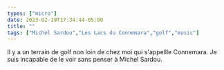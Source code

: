 ```yaml
---
types: ["micro"]
date: 2023-02-19T17:34:44-05:00
title: ""
tags: ["Michel Sardou","Les Lacs du Connemara","golf","music"]
---
```

Il y a un terrain de golf non loin de chez moi qui s'appellle Connemara. Je suis incapable de le voir sans penser à Michel Sardou.
